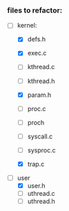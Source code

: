 ### files to refactor:

- [ ] kernel:
    - [x] defs.h
    - [x] exec.c
    - [ ] kthread.c
    - [ ] kthread.h
    - [x] param.h
    - [ ] proc.c
    - [ ] proch
    - [ ] syscall.c
    - [ ] sysproc.c
    - [x] trap.c


- [ ] user
    - [x] user.h
    - [ ] uthread.c
    - [ ] uthread.h

